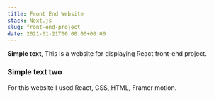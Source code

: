 ```yaml
---
title: Front End Website
stack: Next.js
slug: front-end-project
date: 2021-01-21T00:00:00+00:00
---
```


**Simple text**, This is a website for displaying React front-end project.

### Simple text two

For this website I used React, CSS, HTML, Framer motion.